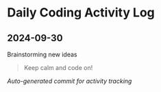# Daily Coding Activity Log

## 2024-09-30

Brainstorming new ideas

> Keep calm and code on!

*Auto-generated commit for activity tracking*
